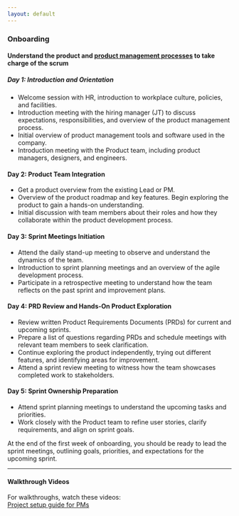 ```yaml
---
layout: default
---
```


### Onboarding

#### Understand the product and [product management processes](/product-management/index) to take charge of the scrum

##### Day 1: Introduction and Orientation

- Welcome session with HR, introduction to workplace culture, policies, and facilities.
- Introduction meeting with the hiring manager (JT) to discuss expectations, responsibilities, and overview of the product management process.
- Initial overview of product management tools and software used in the company.
- Introduction meeting with the Product team, including product managers, designers, and engineers.

#### Day 2: Product Team Integration

- Get a product overview from the existing Lead or PM. 
- Overview of the product roadmap and key features. Begin exploring the product to gain a hands-on understanding.
- Initial discussion with team members about their roles and how they collaborate within the product development process.

#### Day 3: Sprint Meetings Initiation

- Attend the daily stand-up meeting to observe and understand the dynamics of the team.
- Introduction to sprint planning meetings and an overview of the agile development process.
- Participate in a retrospective meeting to understand how the team reflects on the past sprint and improvement plans.

#### Day 4: PRD Review and Hands-On Product Exploration 

- Review written Product Requirements Documents (PRDs) for current and upcoming sprints.
- Prepare a list of questions regarding PRDs and schedule meetings with relevant team members to seek clarification.
- Continue exploring the product independently, trying out different features, and identifying areas for improvement.
- Attend a sprint review meeting to witness how the team showcases completed work to stakeholders.

#### Day 5: Sprint Ownership Preparation

- Attend sprint planning meetings to understand the upcoming tasks and priorities.
- Work closely with the Product team to refine user stories, clarify requirements, and align on sprint goals.

At the end of the first week of onboarding, you should be ready to lead the sprint meetings, outlining goals, priorities, and expectations for the upcoming sprint.

---

#### Walkthrough Videos

For walkthroughs, watch these videos:  
[Project setup guide for PMs](https://www.loom.com/share/a6da5fe2bb2e4be49110baaaf99ac69c)  


